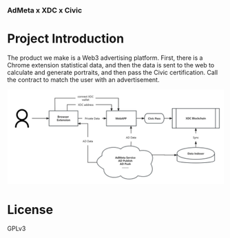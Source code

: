 ### AdMeta x XDC x Civic

# Project Introduction
The product we make is a Web3 advertising platform. First, there is a Chrome extension statistical data, and then the data is sent to the web to calculate and generate portraits, and then pass the Civic certification. Call the contract to match the user with an advertisement.

![AdMeta Product](./img/graph.png)

# License
GPLv3

